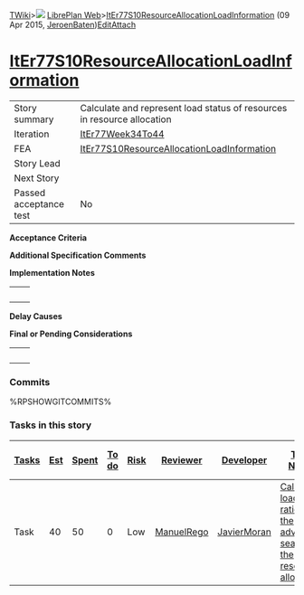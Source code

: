 [TWiki](Main_WebHome)&gt;![](/twiki/pub/TWiki/TWikiDocGraphics/web-bg-small.gif) [LibrePlan Web](LibrePlan_WebHome)&gt;[ItEr77S10ResourceAllocationLoadInformation](LibrePlan_ItEr77S10ResourceAllocationLoadInformation "Topic revision: 2 (09 Apr 2015 - 13:43:14)") (09 Apr 2015, [JeroenBaten](Main_JeroenBaten))[Edit](LibrePlan_ItEr77S10ResourceAllocationLoadInformation?t=1520343705 "Edit this topic text")[Attach](/twiki/bin/attach/LibrePlan/ItEr77S10ResourceAllocationLoadInformation "Attach an image or document to this topic")  

 [ItEr77S10ResourceAllocationLoadInformation](LibrePlan_ItEr77S10ResourceAllocationLoadInformation)
===================================================================================================

|                        |                                                                                                    |
|------------------------|----------------------------------------------------------------------------------------------------|
| Story summary          | Calculate and represent load status of resources in resource allocation                            |
| Iteration              | [ItEr77Week34To44](LibrePlan_ItEr77Week34To44)                                                     |
| FEA                    | [ItEr77S10ResourceAllocationLoadInformation](LibrePlan_ItEr77S10ResourceAllocationLoadInformation) |
| Story Lead             |                                                                                                    |
| Next Story             |                                                                                                    |
| Passed acceptance test | No                                                                                                 |

**Acceptance Criteria**

**Additional Specification Comments**

**Implementation Notes**

|     |     |
|-----|-----|
|     |     |

**Delay Causes**

**Final or Pending Considerations**

|     |     |
|-----|-----|
|     |     |

###  Commits

%RPSHOWGITCOMMITS%

###  Tasks in this story

| [Tasks](LibrePlan_ItEr77S10ResourceAllocationLoadInformation?sortcol=0;table=2;up=0#sorted_table "Sort by this column") | [Est](LibrePlan_ItEr77S10ResourceAllocationLoadInformation?sortcol=1;table=2;up=0#sorted_table "Sort by this column") | [Spent](LibrePlan_ItEr77S10ResourceAllocationLoadInformation?sortcol=2;table=2;up=0#sorted_table "Sort by this column") | [To do](LibrePlan_ItEr77S10ResourceAllocationLoadInformation?sortcol=3;table=2;up=0#sorted_table "Sort by this column") | [Risk](LibrePlan_ItEr77S10ResourceAllocationLoadInformation?sortcol=4;table=2;up=0#sorted_table "Sort by this column") | [Reviewer](LibrePlan_ItEr77S10ResourceAllocationLoadInformation?sortcol=5;table=2;up=0#sorted_table "Sort by this column") | [Developer](LibrePlan_ItEr77S10ResourceAllocationLoadInformation?sortcol=6;table=2;up=0#sorted_table "Sort by this column") | [Task Name](LibrePlan_ItEr77S10ResourceAllocationLoadInformation?sortcol=7;table=2;up=0#sorted_table "Sort by this column")          | [Start Date](LibrePlan_ItEr77S10ResourceAllocationLoadInformation?sortcol=8;table=2;up=0#sorted_table "Sort by this column") | [Est End Date](LibrePlan_ItEr77S10ResourceAllocationLoadInformation?sortcol=9;table=2;up=0#sorted_table "Sort by this column") | [End Date](LibrePlan_ItEr77S10ResourceAllocationLoadInformation?sortcol=10;table=2;up=0#sorted_table "Sort by this column") |
|-------------------------------------------------------------------------------------------------------------------------|-----------------------------------------------------------------------------------------------------------------------|-------------------------------------------------------------------------------------------------------------------------|-------------------------------------------------------------------------------------------------------------------------|------------------------------------------------------------------------------------------------------------------------|----------------------------------------------------------------------------------------------------------------------------|-----------------------------------------------------------------------------------------------------------------------------|--------------------------------------------------------------------------------------------------------------------------------------|------------------------------------------------------------------------------------------------------------------------------|--------------------------------------------------------------------------------------------------------------------------------|-----------------------------------------------------------------------------------------------------------------------------|
| Task                                                                                                                    | 40                                                                                                                    | 50                                                                                                                      | 0                                                                                                                       | Low                                                                                                                    | [ManuelRego](Main_ManuelRego)                                                                                              | [JavierMoran](Main_JavierMoran)                                                                                             | [Calculate load ratios in the advanced search of the resource allocation](LibrePlan_AnA07S09ResourceAllocationLoadInformation#TasK1) |                                                                                                                              |                                                                                                                                |                                                                                                                             |
